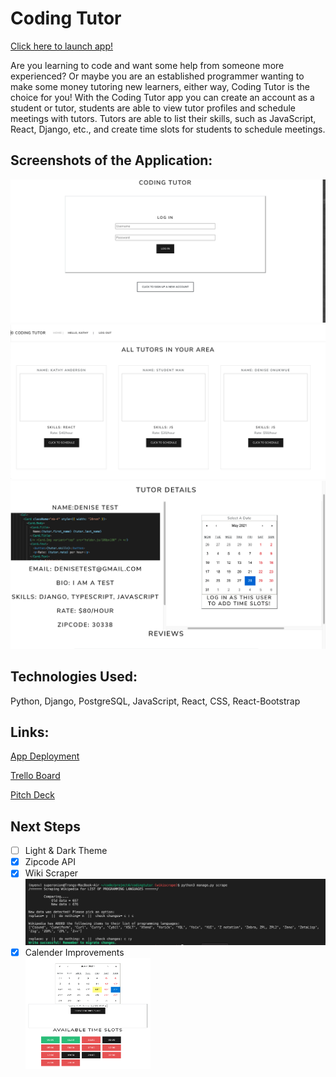 # Coding Tutor

[Click here to launch app!](https://codingtutor.herokuapp.com/)

Are you learning to code and want some help from someone more experienced? Or maybe you are an established programmer wanting to make some money tutoring new learners, either way, Coding Tutor is the choice for you! With the Coding Tutor app you can create an account as a student or tutor, students are able to view tutor profiles and schedule meetings with tutors. Tutors are able to list their skills, such as JavaScript, React, Django, etc., and create time slots for students to schedule meetings.

## Screenshots of the Application:

![Login](frontend/public/images/Login.png)
![Home Page](frontend/public/images/Homepage.png)
![Detail](frontend/public/images/Detail.png)


## Technologies Used:

Python, Django, PostgreSQL, JavaScript, React, CSS, React-Bootstrap

## Links:

[App Deployment](https://codingtutor.herokuapp.com/)

[Trello Board](https://trello.com/b/K6gbDQTo/seir-project-4)

[Pitch Deck](https://docs.google.com/presentation/d/1MCVE9Jj9t-N_N4vKDHXkR5OLRt_zbK8Ha7EI_oQtuno/edit#slide=id.p)

## Next Steps

- [ ] Light & Dark Theme
- [x] Zipcode API
- [x] Wiki Scraper 
    ![wiki scraper](frontend/public/images/wiki.png)
- [x] Calender Improvements<br><img src="frontend/public/images/cal.png" alt="calendar" width="200" height="177"/>